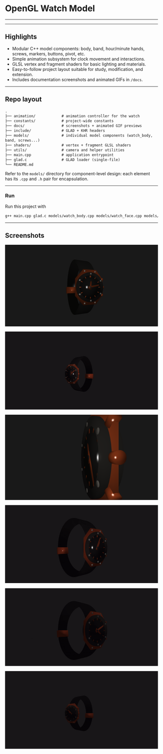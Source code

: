 
# OpenGL Watch Model

---
---

## Highlights

- Modular C++ model components: body, band, hour/minute hands, screws, markers, buttons, pivot, etc.
- Simple animation subsystem for clock movement and interactions.
- GLSL vertex and fragment shaders for basic lighting and materials.
- Easy-to-follow project layout suitable for study, modification, and extension.
- Includes documentation screenshots and animated GIFs in `/docs`.

---

## Repo layout

```
.
├── animation/            # animation controller for the watch
├── constants/            # project-wide constants
├── docs/                 # screenshots + animated GIF previews
├── include/              # GLAD + KHR headers
├── models/               # individual model components (watch_body, band, screws...)
├── shaders/              # vertex + fragment GLSL shaders
├── utils/                # camera and helper utilities
├── main.cpp              # application entrypoint
├── glad.c                # GLAD loader (single-file)
└── README.md
```

Refer to the `models/` directory for component-level design: each element has its `.cpp` and `.h` pair for encapsulation.

---

### Run

Run this project with

```bash
g++ main.cpp glad.c models/watch_body.cpp models/watch_face.cpp models/watch_holder.cpp models/watch_band.cpp models/watch_hour.cpp models/watch_minute.cpp models/watch_pivot.cpp models/watch_screw.cpp models/watch_miniscrew.cpp models/watch_hourmarker.cpp models/watch_bighourmarker.cpp models/watch_button.cpp models/watch_lock.cpp animation/watch_animation.cpp -o watch -Iinclude -Iconstants -Imodels -Ianimation -lglfw -ldl -lGL && ./watch 

```

---
## Screenshots

![Front](https://github.com/im-w/OpenGl_Watch_Model/blob/main/docs/2.png)

![Right](https://github.com/im-w/OpenGl_Watch_Model/blob/main/docs/3.gif)

![Side](https://github.com/im-w/OpenGl_Watch_Model/blob/main/docs/3.png)

![Left](https://github.com/im-w/OpenGl_Watch_Model/blob/main/docs/1.gif)

![Left](https://github.com/im-w/OpenGl_Watch_Model/blob/main/docs/2.gif)

![Right](https://github.com/im-w/OpenGl_Watch_Model/blob/main/docs/4.gif)

    

